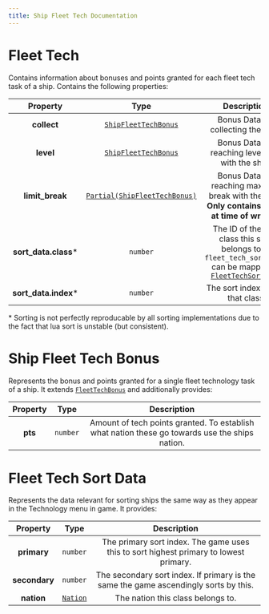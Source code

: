 ```yaml
---
title: Ship Fleet Tech Documentation
---
```


# Fleet Tech

Contains information about bonuses and points granted for each fleet tech task of a ship. Contains
the following properties:

|       Property        |                          Type                           |                                                              Description                                                              |
| :-------------------: | :-----------------------------------------------------: | :-----------------------------------------------------------------------------------------------------------------------------------: |
|      **collect**      |     [`ShipFleetTechBonus`](#ship-fleet-tech-bonus)      |                                                  Bonus Data for collecting the ship.                                                  |
|       **level**       |     [`ShipFleetTechBonus`](#ship-fleet-tech-bonus)      |                                           Bonus Data for reaching level 120 with the ship.                                            |
|    **limit_break**    | [`Partial(ShipFleetTechBonus)`](#ship-fleet-tech-bonus) |                 Bonus Data for reaching max limit break with the ship.<br>**Only contains "pts" at time of writing.**                 |
| **sort_data.class**\* |                        `number`                         | The ID of the sort class this ship belongs to in `fleet_tech_sort.json` can be mapped to [`FleetTechSortData`](#fleet-tech-sort-data) |
| **sort_data.index**\* |                        `number`                         |                                                   The sort index within that class                                                    |

\* Sorting is not perfectly reproducable by all sorting implementations due to the fact that lua sort is unstable (but consistent).

# Ship Fleet Tech Bonus

Represents the bonus and points granted for a single fleet technology task of a ship.
It extends [`FleetTechBonus`](../tech_groups/index.md#fleet-tech-bonus) and additionally provides: 

| Property |   Type   |                                          Description                                           |
| :------: | :------: | :--------------------------------------------------------------------------------------------: |
| **pts**  | `number` | Amount of tech points granted. To establish what nation these go towards use the ships nation. |


# Fleet Tech Sort Data
Represents the data relevant for sorting ships the same way as they appear in the Technology menu in game. It provides:

|   Property    |              Type               |                                      Description                                      |
| :-----------: | :-----------------------------: | :-----------------------------------------------------------------------------------: |
|  **primary**  |            `number`             | The primary sort index. The game uses this to sort highest primary to lowest primary. |
| **secondary** |            `number`             | The secondary sort index. If primary is the same the game ascendingly sorts by this.  |
|  **nation**   | [`Nation`](../common.md#nation) |                           The nation this class belongs to.                           |

